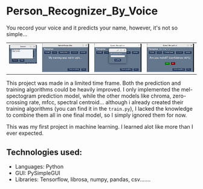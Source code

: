 # Person_Recognizer_By_Voice
You record your voice and it predicts your name, however, it's not so simple...


<table cellpadding="0">
  <tr style="padding: 0">
    <!-- GitHub Stats Card -->  
    <td valign="top">
        <img src="./pics/Screenshot from 2022-11-29 20-12-20.png" /> 
    </td>
    <td valign="top">
        <img src="./pics/Screenshot from 2022-11-29 20-21-56.png"  /> 
     </td>
     <td valign="top">
        <img src="./pics/Screenshot from 2022-11-29 20-30-30.png"  /> 
     </td>
     <td valign="top">
      <img src="./pics/Screenshot from 2022-11-29 20-30-26.png"  /> 
   </td>
  </tr>
</table>

This project was made in a limited time frame. Both the prediction and training algorithms could be heavily improved. I only implemented the mel-spectogram prediction model, while the other models like chroma, zero-crossing rate, mfcc, spectral centroid... although i already created their training algorithms (you can find it in the <code>train.py</code>), I lacked the knowledge to combine them all in one final model, so I simply ignored them for now.

This was my first project in machine learning. I learned alot like more than I ever expected.

## Technologies used:
  - Languages: Python
  - GUI: PySimpleGUI
  - Libraries: Tensorflow, librosa, numpy, pandas, csv.......
